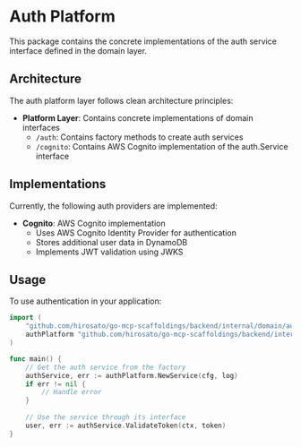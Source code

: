 # Auth Platform

This package contains the concrete implementations of the auth service interface defined in the domain layer.

## Architecture

The auth platform layer follows clean architecture principles:

- **Platform Layer**: Contains concrete implementations of domain interfaces
  - `/auth`: Contains factory methods to create auth services
  - `/cognito`: Contains AWS Cognito implementation of the auth.Service interface

## Implementations

Currently, the following auth providers are implemented:

- **Cognito**: AWS Cognito implementation
  - Uses AWS Cognito Identity Provider for authentication
  - Stores additional user data in DynamoDB
  - Implements JWT validation using JWKS

## Usage

To use authentication in your application:

```go
import (
    "github.com/hirosato/go-mcp-scaffoldings/backend/internal/domain/auth"
    authPlatform "github.com/hirosato/go-mcp-scaffoldings/backend/internal/platform/auth"
)

func main() {
    // Get the auth service from the factory
    authService, err := authPlatform.NewService(cfg, log)
    if err != nil {
        // Handle error
    }
    
    // Use the service through its interface
    user, err := authService.ValidateToken(ctx, token)
}
```